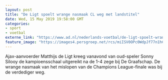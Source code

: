 ```yaml
---
layout: post
title: "De Ligt spoelt wrange nasmaak CL weg met landstitel"
date: Wed, 15 May 2019 19:58:00 GMT
categories: 
- sport 
- voetbal 
externe_link: "https://www.ad.nl/nederlands-voetbal/de-ligt-spoelt-wrange-nasmaak-cl-weg-met-landstitel~af0a7a1a/"
feature_image: "https://images4.persgroep.net/rcs/miISV0OPc0WdpJf77n1hCcSj0Pk/diocontent/148459685/_fitwidth/400/?appId=21791a8992982cd8da851550a453bd7f&quality=0.7"
---
```


Ajax-aanvoerder Matthijs de Ligt kreeg vanavond van oud-speler Sonny Silooy de kampioensschaal uitgereikt na de 1-4 zege bij De Graafschap. De wrange nasmaak van het mislopen van de Champions League-finale was bij de verdediger weg.
